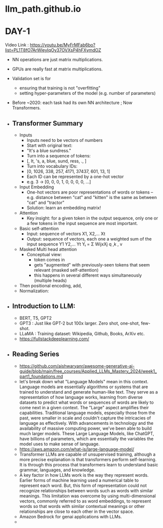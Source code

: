 # llm_path.github.io


# DAY-1
Video Link : https://youtu.be/MyFrMFab6bo?list=PL1T8fO7ArWleyIqOy37OVXsP4hFXymdOZ 
- NN operations are just matrix multiplications.
- GPUs are really fast at matrix multiplications.
- Validation set is for
  -   ensuring that training is not "overfitting"
  -   setting hyper-parameters of the
model (e.g. number of parameters)
- Before ~2020: each task had its own NN architecture ; Now Transformers.
- ## Transformer Summary
  - Inputs
     - Inputs need to be vectors of numbers
     - Start with original text:
     - "It's a blue sundress."
     - Turn into a sequence of tokens:
     - [<SOS>, It, 's, a, blue, sund, ress, ., <EOS>]
     - Turn into vocabulary IDs:
     - [0, 1026, 338, 257, 4171, 37437, 601, 13, 1]
     - Each ID can be represented by a one-hot vector
     - e.g. 3 -> [0, 0, 0, 1, 0, 0, 0, 0, ...]
   - Input Embedding
     - One-hot vectors are poor representations of words or tokens 
     – e.g. distance between "cat" and "kitten" is the same as between "cat" and "tractor"
     - Solution: learn an embedding matrix!
   - Attention
     - Key insight: for a given token in the output sequence, only one or a few tokens in the input sequence are most important.
  - Basic self-attention
    - Input: sequence of vectors X1, X2,... Xt
    - Output: sequence of vectors, each one a weighted sum of the input sequence Y1 Y2,... Yt Y₁ = Σ WijxXj q ,k , v 
  - Masked Multi head attention
    - Conceptual view:
      - token comes in
      - gets "augmented" with previously-seen tokens that seem relevant (masked self-attention)
      - this happens in several different ways simultaneously (multiple heads)
   - Then positional encoding, add,
   - Normalization:
 
 - ## Introduction to LLM: 
     -  BERT, T5, GPT2
     -  GPT3 : Just like GPT-2 but 100x larger. Zero shot, one-shot, few-shot.
     -  LLaMA : Training dataset: Wikipedia, Github, Books, ArXiv etc.
     -  https://fullstackdeeplearning.com/
- ## Reading Series
     -  https://github.com/aishwaryanr/awesome-generative-ai-guide/blob/main/free_courses/Applied_LLMs_Mastery_2024/week1_part1_foundations.md
     -  let's break down what "Language Models" mean in this context. Language models are essentially algorithms or systems that are trained to understand and generate human-like text. They serve as a representation of how language works, learning from diverse datasets to predict what words or sequences of words are likely to come next in a given context. The "Large" aspect amplifies their capabilities. Traditional language models, especially those from the past, were smaller in scale and couldn't capture the intricacies of language as effectively. With advancements in technology and the availability of massive computing power, we've been able to build much larger models. These Large Language Models, like ChatGPT, have billions of parameters, which are essentially the variables the model uses to make sense of language.
     -  https://aws.amazon.com/what-is/large-language-model/
     -  Transformer LLMs are capable of unsupervised training, although a more precise explanation is that transformers perform self-learning. It is through this process that transformers learn to understand basic grammar, languages, and knowledge.
     -  A key factor in how LLMs work is the way they represent words. Earlier forms of machine learning used a numerical table to represent each word. But, this form of representation could not recognize relationships between words such as words with similar meanings. This limitation was overcome by using multi-dimensional vectors, commonly referred to as word embeddings, to represent words so that words with similar contextual meanings or other relationships are close to each other in the vector space.
     -  Amazon Bedrock for genai applications with LLMs.
     -  

